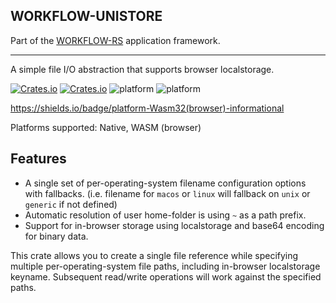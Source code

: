 ## WORKFLOW-UNISTORE

Part of the [WORKFLOW-RS](https://github.com/workflow-rs) application framework.

***

A simple file I/O abstraction that supports browser localstorage.

[![Crates.io](https://img.shields.io/crates/l/workflow-unistore.svg?maxAge=2592000)](https://crates.io/crates/workflow-unistore)
[![Crates.io](https://img.shields.io/crates/v/workflow-unistore.svg?maxAge=2592000)](https://crates.io/crates/workflow-unistore)
![platform](https://img.shields.io/badge/platform-Native)
![platform](https://img.shields.io/badge/platform-Wasm32%28browser%29-informational)

https://shields.io/badge/platform-Wasm32(browser)-informational

Platforms supported: Native, WASM (browser)

## Features

* A single set of per-operating-system filename configuration options with fallbacks. (i.e. filename for `macos` or `linux` will fallback on `unix` or `generic` if not defined)
* Automatic resolution of user home-folder is using `~` as a path prefix.
* Support for in-browser storage using localstorage and base64 encoding for binary data.


This crate allows you to create a single file reference while specifying multiple per-operating-system file paths, including in-browser localstorage keyname.  Subsequent read/write operations will work against the specified paths.
